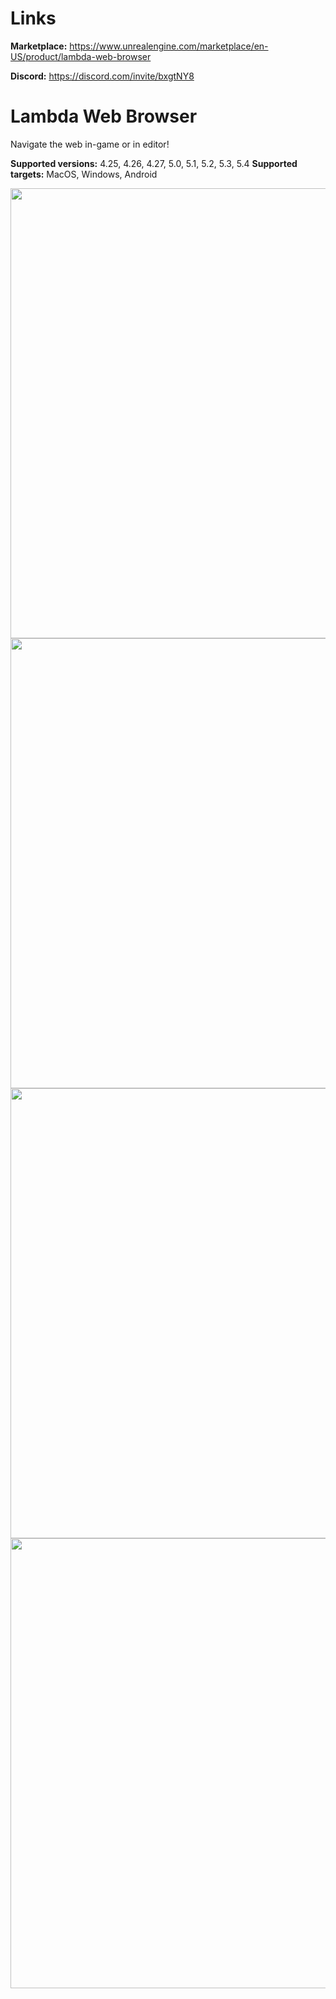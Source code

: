 # Links

**Marketplace:** https://www.unrealengine.com/marketplace/en-US/product/lambda-web-browser

**Discord:** https://discord.com/invite/bxgtNY8



# Lambda Web Browser
Navigate the web in-game or in editor!
 
 **Supported versions:** 4.25, 4.26, 4.27, 5.0, 5.1, 5.2, 5.3, 5.4
 **Supported targets:** MacOS, Windows, Android

<img src="https://cdn1.epicgames.com/ue/product/Screenshot/OpenTheBrowser-1920x1080-8d776fea78e7765cae2fd45b33dbd48d.png?resize=1&w=1920" width="720">
<img src="https://cdn1.epicgames.com/ue/product/Screenshot/TabYT-1920x1080-e05047466b30381c7550436678b0a849.png?resize=1&w=1920" width="720">
<img src="https://cdn1.epicgames.com/ue/product/Screenshot/Scale-1920x1080-fe6746c07db61d304660843d63d4c92c.png?resize=1&w=1920" width="720">
<img src="https://cdn1.epicgames.com/ue/product/Screenshot/BP-1920x1080-9fafa37e65570356baf5db7bb1658fa9.png?resize=1&w=1920" width="720">
